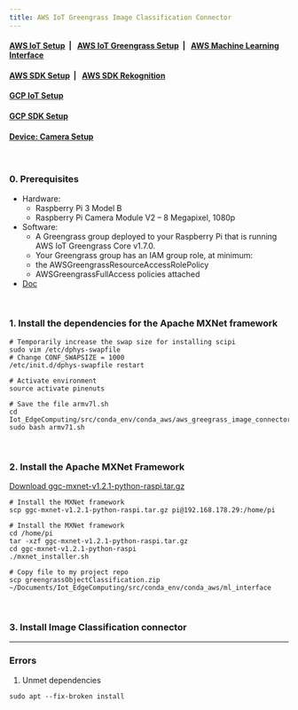 ```yaml
---
title: AWS IoT Greengrass Image Classification Connector
---
```



####  [AWS IoT Setup](https://dujm.github.io/Iot_EdgeComputing/aws_iot)&nbsp;  | &nbsp;   [AWS IoT Greengrass Setup](https://dujm.github.io/Iot_EdgeComputing/aws_iot_greengrass)&nbsp;  | &nbsp;   [AWS Machine Learning Interface](https://dujm.github.io/Iot_EdgeComputing/aws_ml)

#### [AWS SDK Setup](https://dujm.github.io/Iot_EdgeComputing/aws_sdk_cli)&nbsp;  | &nbsp; [AWS SDK Rekognition](https://dujm.github.io/Iot_EdgeComputing/aws_sdk_reko)

#### [GCP IoT Setup](https://dujm.github.io/Iot_EdgeComputing/gcp_iot)

#### [GCP SDK Setup](https://dujm.github.io/Iot_EdgeComputing/gcp_sdk)

#### [Device: Camera Setup](https://dujm.github.io/Iot_EdgeComputing/device_cam)

<br>

###  0. Prerequisites
 * Hardware:
   * Raspberry Pi 3 Model B
   * Raspberry Pi Camera Module V2 – 8 Megapixel, 1080p
 * Software:
   * A Greengrass group deployed to your Raspberry Pi that is running AWS IoT Greengrass Core v1.7.0.
   * Your Greengrass group has an IAM group role, at minimum:  
    * the AWSGreengrassResourceAccessRolePolicy  
    * AWSGreengrassFullAccess policies attached
  * [Doc](https://docs.aws.amazon.com/greengrass/latest/developerguide/ml-dlc-console.html)

<br>

### 1. Install the dependencies for the Apache MXNet framework

```
# Temporarily increase the swap size for installing scipi
sudo vim /etc/dphys-swapfile
# Change CONF_SWAPSIZE = 1000
/etc/init.d/dphys-swapfile restart

# Activate environment
source activate pinenuts

# Save the file armv7l.sh
cd Iot_EdgeComputing/src/conda_env/conda_aws/aws_greegrass_image_connector
sudo bash armv71.sh
```

<br>


### 2. Install the Apache MXNet Framework
[
Download ggc-mxnet-v1.2.1-python-raspi.tar.gz](https://greengrass-machine-learning-pdx.s3.us-west-2.amazonaws.com/mxnet/ggc-mxnet-v1.2.1-python-raspi.tar.gz?X-Amz-Algorithm=AWS4-HMAC-SHA256&X-Amz-Date=20190420T184724Z&X-Amz-SignedHeaders=host&X-Amz-Expires=3599&X-Amz-Credential=AKIA3LRYJL3ITQX3ZWKI%2F20190420%2Fus-west-2%2Fs3%2Faws4_request&X-Amz-Signature=e88b051929444b0c72d11d34d5bafe6d25784a29d54c53d5255fe216c133be3d)
```
# Install the MXNet framework
scp ggc-mxnet-v1.2.1-python-raspi.tar.gz pi@192.168.178.29:/home/pi

# Install the MXNet framework
cd /home/pi
tar -xzf ggc-mxnet-v1.2.1-python-raspi.tar.gz
cd ggc-mxnet-v1.2.1-python-raspi
./mxnet_installer.sh

# Copy file to my project repo
scp greengrassObjectClassification.zip ~/Documents/Iot_EdgeComputing/src/conda_env/conda_aws/ml_interface

```

<br>

### 3. Install Image Classification connector


---
### Errors
1. Unmet dependencies  

```
sudo apt --fix-broken install
```
